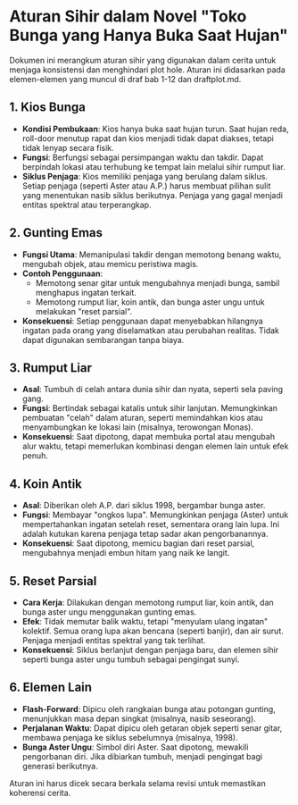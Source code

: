 # Aturan Sihir dalam Novel "Toko Bunga yang Hanya Buka Saat Hujan"

Dokumen ini merangkum aturan sihir yang digunakan dalam cerita untuk menjaga konsistensi dan menghindari plot hole. Aturan ini didasarkan pada elemen-elemen yang muncul di draf bab 1-12 dan draftplot.md.

## 1. Kios Bunga
- **Kondisi Pembukaan**: Kios hanya buka saat hujan turun. Saat hujan reda, roll-door menutup rapat dan kios menjadi tidak dapat diakses, tetapi tidak lenyap secara fisik.
- **Fungsi**: Berfungsi sebagai persimpangan waktu dan takdir. Dapat berpindah lokasi atau terhubung ke tempat lain melalui sihir rumput liar.
- **Siklus Penjaga**: Kios memiliki penjaga yang berulang dalam siklus. Setiap penjaga (seperti Aster atau A.P.) harus membuat pilihan sulit yang menentukan nasib siklus berikutnya. Penjaga yang gagal menjadi entitas spektral atau terperangkap.

## 2. Gunting Emas
- **Fungsi Utama**: Memanipulasi takdir dengan memotong benang waktu, mengubah objek, atau memicu peristiwa magis.
- **Contoh Penggunaan**:
  - Memotong senar gitar untuk mengubahnya menjadi bunga, sambil menghapus ingatan terkait.
  - Memotong rumput liar, koin antik, dan bunga aster ungu untuk melakukan "reset parsial".
- **Konsekuensi**: Setiap penggunaan dapat menyebabkan hilangnya ingatan pada orang yang diselamatkan atau perubahan realitas. Tidak dapat digunakan sembarangan tanpa biaya.

## 3. Rumput Liar
- **Asal**: Tumbuh di celah antara dunia sihir dan nyata, seperti sela paving gang.
- **Fungsi**: Bertindak sebagai katalis untuk sihir lanjutan. Memungkinkan pembuatan "celah" dalam aturan, seperti memindahkan kios atau menyambungkan ke lokasi lain (misalnya, terowongan Monas).
- **Konsekuensi**: Saat dipotong, dapat membuka portal atau mengubah alur waktu, tetapi memerlukan kombinasi dengan elemen lain untuk efek penuh.

## 4. Koin Antik
- **Asal**: Diberikan oleh A.P. dari siklus 1998, bergambar bunga aster.
- **Fungsi**: Membayar "ongkos lupa". Memungkinkan penjaga (Aster) untuk mempertahankan ingatan setelah reset, sementara orang lain lupa. Ini adalah kutukan karena penjaga tetap sadar akan pengorbanannya.
- **Konsekuensi**: Saat dipotong, memicu bagian dari reset parsial, mengubahnya menjadi embun hitam yang naik ke langit.

## 5. Reset Parsial
- **Cara Kerja**: Dilakukan dengan memotong rumput liar, koin antik, dan bunga aster ungu menggunakan gunting emas.
- **Efek**: Tidak memutar balik waktu, tetapi "menyulam ulang ingatan" kolektif. Semua orang lupa akan bencana (seperti banjir), dan air surut. Penjaga menjadi entitas spektral yang tak terlihat.
- **Konsekuensi**: Siklus berlanjut dengan penjaga baru, dan elemen sihir seperti bunga aster ungu tumbuh sebagai pengingat sunyi.

## 6. Elemen Lain
- **Flash-Forward**: Dipicu oleh rangkaian bunga atau potongan gunting, menunjukkan masa depan singkat (misalnya, nasib seseorang).
- **Perjalanan Waktu**: Dapat dipicu oleh getaran objek seperti senar gitar, membawa penjaga ke siklus sebelumnya (misalnya, 1998).
- **Bunga Aster Ungu**: Simbol diri Aster. Saat dipotong, mewakili pengorbanan diri. Jika dibiarkan tumbuh, menjadi pengingat bagi generasi berikutnya.

Aturan ini harus dicek secara berkala selama revisi untuk memastikan koherensi cerita.